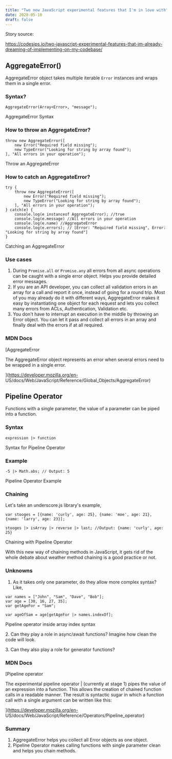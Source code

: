 ```yaml
---
title: "Two new JavaScript experimental features that I'm in ️love with" 
date: 2020-05-10 
draft: false 
---
```


Story source:

https://codesips.io/two-javascript-experimental-features-that-im-already-dreaming-of-implementing-on-my-codebase/


## AggregateError()

AggregateError object takes multiple iterable `Error` instances and wraps them
in a single error.

### Syntax?

    
    
    AggregateError(Array<Error>, "message");

AggregateError Syntax

### How to throw an AggregateError?

    
    
    throw new AggregateError([
        new Error("Required field missing");
        new TypeError("Looking for string by array found");
    ], "All errors in your operation");

Throw an AggregateError

### How to catch an AggregateError?

    
    
    try {
        throw new AggregateError([
            new Error("Required field missing");
            new TypeError("Looking for string by array found");
        ], "All errors in your operation");
    } catch(e) {
        console.log(e instanceof AggregateError); //true
        console.log(e.message) //All errors in your operation
        console.log(e.name) //AggregateError
        console.log(e.errors); // [Error: "Required field missing", Error: "Looking for string by array found"]
    }

Catching an AggregateError

### Use cases

  1. During `Promise.all` or `Promise.any` all errors from all async operations can be caught with a single error object. Helps you provide detailed error messages.
  2. If you are an API developer, you can collect all validation errors in an array for a call and report it once, instead of going for a round trip. Most of you may already do it with different ways, AggregateError makes it easy by instantiating one object for each request and lets you collect many errors from ACLs, Authentication, Validation etc.
  3. You don't have to interrupt an execution in the middle by throwing an Error object. You can let it pass and collect all errors in an array and finally deal with the errors if at all required.

### MDN Docs

[AggregateError

The AggregateError object represents an error when several errors need to be
wrapped in a single error.

](https://developer.mozilla.org/en-
US/docs/Web/JavaScript/Reference/Global_Objects/AggregateError)

## Pipeline Operator

Functions with a single parameter, the value of a parameter can be piped into
a function.

### Syntax

    
    
    expression |> function

Syntax for Pipeline Operator

### Example

    
    
    -5 |> Math.abs; // Output: 5

Pipeline Operator Example

### Chaining

Let's take an underscore.js library's example,

    
    
    var stooges = [{name: 'curly', age: 25}, {name: 'moe', age: 21}, {name: 'larry', age: 23}];
    
    stooges |> isArray |> reverse |> last; //Output: {name: 'curly', age: 25}

Chaining with Pipeline Operator

With this new way of chaining methods in JavaScript, it gets rid of the whole
debate about weather method chaining is a good practice or not.

### Unknowns

  1. As it takes only one parameter, do they allow more complex syntax? Like,

    
    
    var names = ["John", "Sam", "Dave", "Bob"];
    var age = [30, 16, 27, 35];
    var getAgeFor = "Sam";
    
    var ageOfSam = age[getAgeFor |> names.indexOf];
    
    
    

Pipeline operator inside array index syntax

2\. Can they play a role in async/await functions? Imagine how clean the code
will look.

3\. Can they also play a role for generator functions?

### MDN Docs

[Pipeline operator

The experimental pipeline operator | (currently at stage 1) pipes the value of
an expression into a function. This allows the creation of chained function
calls in a readable manner. The result is syntactic sugar in which a function
call with a single argument can be written like this:

](https://developer.mozilla.org/en-
US/docs/Web/JavaScript/Reference/Operators/Pipeline_operator)

### Summary

  1. AggregateError helps you collect all Error objects as one object.
  2. Pipeline Operator makes calling functions with single parameter clean and helps you chain methods.

